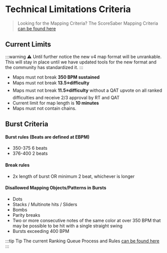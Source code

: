 # Technical Limitations Criteria
> Looking for the Mapping Criteria?
 The ScoreSaber Mapping Criteria [can be found here](./mapping-criteria.md)

## Current Limits

:::warning ⚠️
Until further notice the new v4 map format will be unrankable. This will stay in place until we have updated tools for the new format and the community has standardized it.
:::

- Maps must not break **350 BPM sustained**
- Maps must not break **13.5⭐difficulty**
- Maps must not break **11.5⭐difficulty** without a QAT upvote on all ranked difficulties and receive 2/3 approval by RT and QAT
- Current limit for map length is **10 minutes**
- Maps must not contain chains.

## Burst Criteria

#### Burst rules (Beats are defined at EBPM)

- 350-375 6 beats
- 376-400 2 beats

#### Break rules

- 2x length of burst OR minimum 2 beat, whichever is longer

#### Disallowed Mapping Objects/Patterns in Bursts

- Dots
- Stacks / Multinote hits / Sliders
- Bombs
- Parity breaks
- Two or more consecutive notes of the same color at over 350 BPM that may be possible to be hit with a single straight swing
- Bursts exceeding 400 BPM

:::tip Tip
 The current Ranking Queue Process and Rules [can be found here](/ranking/ranking-queue-rules.md)
:::
